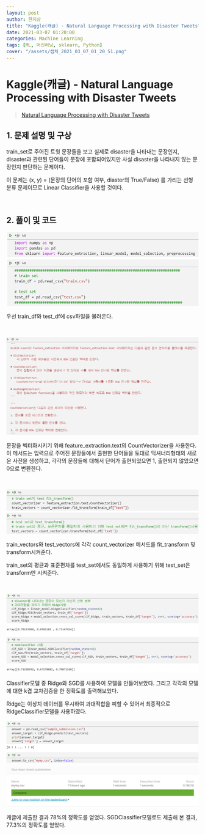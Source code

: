 ```yaml
---
layout: post
author: 한지상
title: "Kaggle(캐글) - Natural Language Processing with Disaster Tweets"
date: 2021-03-07 01:20:00
categories: Machine Learning
tags: [ML, 머신러닝, sklearn, Python]
cover: "/assets/캡처_2021_03_07_01_20_51.png"
---
```


# Kaggle(캐글) - Natural Language Processing with Disaster Tweets

> [Natural Language Processing with Disaster Tweets](https://www.kaggle.com/c/nlp-getting-started)

## 1. 문제 설명 및 구상

train_set로 주어진 트윗 문장들을 보고 실제로 disaster을 나타내는 문장인지, disaster과 관련된 단어들이 문장에 포함되어있지만 사실 disaster을 나타내지 않는 문장인지 판단하는 문제이다. 

이 문제는 (x, y) = (문장의 단어의 포함 여부, diaster의 True/False) 를 가리는 선형 분류 문제이므로 Linear Classifier을 사용할 것이다.

<br>

## 2. 풀이 및 코드

<a href="/assets/캡처_2021_03_07_01_18_23.png">![](/assets/캡처_2021_03_07_01_18_23.png)</a>

우선 train_df와 test_df에 csv파일을 불러온다.

<br>

<a href="/assets/캡처_2021_03_07_01_18_40.png">![](/assets/캡처_2021_03_07_01_18_40.png)</a>

> 

문장을 벡터화시키기 위해 feature_extraction.text의 CountVectorizer을 사용한다. 이 메서드는 입력으로 주어진 문장들에서 출현한 단어들을 토대로 딕셔너리형태의 새로운 사전을 생성하고, 각각의 문장들에 대해서 단어가 출현되었으면 1, 출현되지 않았으면 0으로 변환한다.

<br>

<a href="/assets/캡처_2021_03_07_01_18_52.png">![](/assets/캡처_2021_03_07_01_18_52.png)</a>

train_vectors와 test_vectors에 각각 count_vectorizer 메서드를 fit_transform 및 transform시켜준다.

train_set의 평균과 표준편차를 test_set에서도 동일하게 사용하기 위해 test_set은 transform만 시켜준다.

<br>

<a href="/assets/캡처_2021_03_07_01_19_07.png">![](/assets/캡처_2021_03_07_01_19_07.png)</a>

Classifier모델 중 Ridge와 SGD를 사용하여 모델을 만들어보았다.
그리고 각각의 모델에 대한 k겹 교차검증을 한 정확도를 출력해보았다.

Ridge는 이상치 데이터를 무시하여 과대적합을 피할 수 있어서 최종적으로 RidgeClassifier모델을 사용하였다.

<a href="/assets/캡처_2021_03_07_01_19_20.png">![](/assets/캡처_2021_03_07_01_19_20.png)</a>
<a href="/assets/캡처_2021_03_07_01_38_22.png">![](/assets/캡처_2021_03_07_01_38_22.png)</a>

캐글에 제출한 결과 78%의 정확도를 얻었다. SGDClassifier모델로도 제출해 본 결과, 77.3%의 정확도를 얻었다.


